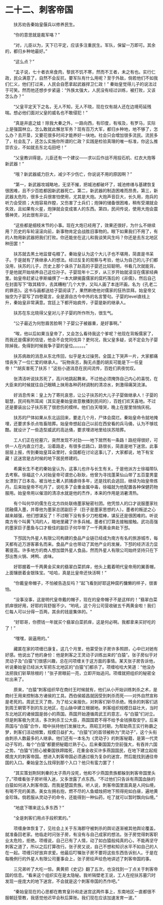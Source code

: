 # 二十二、刺客帝国
&emsp;&emsp;扶苏劝告秦始皇偃兵以修养民生。

&emsp;&emsp;“你的意思就是裁军咯？”

&emsp;&emsp;“对，儿臣以为，天下已平定，应该多注重民生。军队，保留一万即可。其余的，都归乡种地最好。”

&emsp;&emsp;“这么点？”

&emsp;&emsp;“孟子说，七十者衣帛食肉，黎民不饥不寒，然而不王者，未之有也。实行仁政，民众满意了，自然不会反抗，要军队有什么用呢？至于外敌，倘若他们不如我们仁义，他们打过来，人民会自愿拿起武器捍卫仁政！”
秦始皇觉得儿子的说法过于可笑。然而他还想步步紧逼：“外族太强大，人民没有经过训练，被打败，又该怎么办？”

&emsp;&emsp;“父皇平定天下之名，无人不知，无人不晓，现在仅有胡人还在边境苟延残喘。想必他们面对父皇的威名也不敢侵犯！”

&emsp;&emsp;“真是井底之蛙！除我大秦之外，一路向西，有印度，有埃及，有罗马，实际上是强国林立。怎么敢就此懈怠军务？现有百万大军，都归乡种地，地不够了，怎么办？去开垦，又要花很多时间才能养好一块地。社会只会增加很多流民。流民多了，社会乱了，还怎么实施你所谓的仁政？实践是检验真理的唯一标准，你这么推崇农业，不如就去东北屯田吧！”

&emsp;&emsp;“父皇教训得是。儿臣还有一个建议——求以后作战不用投石机、红衣大炮等新武器！”

&emsp;&emsp;“哦？新武器威力巨大，减少不少伤亡，你说说不用的原因啊？”

&emsp;&emsp;“第一，新武器攻城略地，无坚不摧，把城池都破坏了，城池修缮与基建恢复很困难，且不少百姓都因新武器死亡。第二，新武器的制造困难而昂贵。第三，新武器太危险，很多士兵很害怕使用，尤其是大炮。大炮声音巨大，长久用，炮兵的听力会受损；大炮容易炸膛，又伤害了士兵们；炮弹的储备很困难，稍有受潮就会失效，且如果有火星，炮弹就会变成害人的东西。第四，民间传说，使用大炮会震慑神灵，对此很有非议。”

&emsp;&emsp;“这些都是细枝末节的小事。现在大炮已经用了，效果还很好，为什么不继续用？历史的车轮滚滚向前，新事物肯定会战胜旧事物的。眼下如果我们不用了，有的人物用新武器把我们打败。你还能坐在这儿和我谈笑风生吗？你还是去东北地区种田罢！”

&emsp;&emsp;扶苏就去黑土地监督屯粮了。秦始皇认为这个大儿子也不堪用，简直是书呆子。于是就有了换继承人的想法。经过反复的观察与考验，他认为自己的儿子们都没用，扶苏的儿子，历史上那个诛杀了赵高的子婴还比较聪明，书看几次就能背。于是他就开始培养自己这位孙子。子婴现年十二岁，从三岁开始就浸淫在儒家经典里。始皇帝赶紧让李斯编撰了一本大肆揭露儒家的腐朽落后的《非儒》，然后自己在封面写下“取其精华，去其糟粕”几个大字，又叫人画了本连环画，名为《孔老二的罪恶》。这书与画都送给子婴阅读了，果然断绝他对儒家的狂热崇拜。始皇帝又抽空为子婴写了四卷箴言，全是源自古今中外的名言警句。子婴的level直线上升，秦始皇非常满意。宫廷上下都开始疯传，子婴是新的继承人。

&emsp;&emsp;扶苏在东北晓得父皇对儿子子婴的所作所为，很生气。

&emsp;&emsp;“公子最近为何愁眉苦脸啊？子婴公子被器重，是好事啊。”

&emsp;&emsp;“唉，他以后如果当皇帝了，又会怎么看待我这个爹呢？他现在背叛儒家了，而我还是儒家的信徒，他会不会党同伐异？更何况，我父皇多疑，说不定会为子婴除掉我，免得到时候我争子婴的皇位。。。。。。”

&emsp;&emsp;扶苏病故的消息从东北传回，似乎是太过操劳。全国上下哭声一片，大家都痛惜丧失了一位仁爱的继承人。“玩物丧志，胸无点墨的胡亥可能是下一任皇帝！”“胡亥害死了扶苏！”这些小道消息在民间流传，百姓们夙夜忧叹。

&emsp;&emsp;张清洁听说扶苏死了，高兴地跳起舞来。不过他必须掩饰自己内心的喜悦，在大臣来的时候就往自己眼睛上抹用各种药材调制的清凉水，刺激得痛哭流涕。

&emsp;&emsp;好消息传来：皇上为了寄托哀思，让公子扶苏的大儿子子婴做继承人！子婴的聪慧，民间有所耳闻（其实是秦始皇故意散播到民间的），百姓们欢天喜地。不过还是要装出公子扶苏死了很悲伤的模样。他们白天嚎哭，晚上在屋里悄悄庆祝。

&emsp;&emsp;扶苏的尸体如果从东北运回来，要走几个月，尸体会腐烂。秦始皇命令就地掩埋，还要求多杀点牲畜陪葬。始皇帝想起自己以前在西安看的兵马俑，认为不够炫酷。就设计了一些造型威武的高达俑，要求埋进地里给扶苏陪葬。

&emsp;&emsp;工人们正在挖墓穴，突然发现不对劲——地下居然有一条路！路挖得很好，可供一人在内直立行走。沿着路走，有很多岔路口，路很长，简直是地下迷宫。此事层层上报，传到秦始皇耳朵里时，全国都在讨论这事儿了，大家都说，地下有宝藏！这迷宫是古时候的地下居民修建的。

&emsp;&emsp;希冀长生不老的秦始皇认为，这事儿也许与长生有关。于是他派方士徐福带队去考察。徐福这个人对始皇帝可谓忠心耿耿，他曾为寻找蓬莱仙山带了五百童男童女漂到了日本岛，被当地土著人抓捕虐待多年，还是找机会逃回，继续为始皇帝炼丹。后来始皇帝不吃丹了，说吃多了会重金属中毒，徐福就为他配置各种保健药物服用。始皇帝用以催泪的清凉水就是他的杰作，本来的作用是消暑清热。

&emsp;&emsp;有个叫何华的儒生在北方四处联络墨家秘密社团。他凭惊人的口才说服墨家社团融儒入墨，并尊他为墨家总团副巨子（巨子是墨家思想的人）。墨者的叛逆之心越来越强，他们想谋反了！不过眼下没有多少刀枪棍棒，谋反还是很困难的。听说南方有个叫黄飞鸿的人，暗地里藏了许多兵械。墨者们打算去接触接触。武功高强的墨家巨子墨鱼与口才极佳的副巨子何华带了一千两黄金奔赴下邳。

&emsp;&emsp;下邳因为外星人有限公司构建的食品产业链已经成为南方有名的旅游城市，每天都有近万游客慕名而来。食品产业也带动了其他产业的发展，下邳的经济活力显著提高。许多地方的商人想加盟外星人食品，然而外星人有限公司始终坚持只在下邳出售火锅、烤鸭、卤味。

&emsp;&emsp;好耶握着一千两黄金买来的翡翠白菜抓痒，他头上戴着明代皇帝用的翼善帽，上面镶嵌着金银珠宝。“哈哈，真是比皇帝还快活啊！”

&emsp;&emsp;“你戴皇帝帽子，不怕被告造反吗？”起飞看到好耶这种腐朽慵懒的样子，很害怕。

&emsp;&emsp;“没事没事，这是明代皇帝戴的帽子，现在的皇帝帽子不是这样的！”翡翠白菜抓痒很好用，好耶的背舒服不少。“哟吼，这个月公司营收破五千两黄金啦！我们仨每人可以分得一百两，其余的钱是集体的。“

&emsp;&emsp;“好耶哥，你攒钱一年就买个翡翠白菜抓痒，这是何必啊。我都拿来买好吃的了！”

&emsp;&emsp;“嘿嘿，装逼用的。”

&emsp;&emsp;藏匿在家的项缠已康复。这几个月里，他蒙受张子房许多照顾，心中已对她有好感。他说出了他的身份：他是刺客之王灵动子训练出来的“白猿”。张子房似乎对灵动子及“白猿”们很感兴趣，总在问项缠关于这方面的事情。某天张子房告诉他，听说秦始皇已经派大军把东北地区的“白猿”们都杀了。项缠哈哈大笑道：“他没办法把我们斩草除根的！”张子房眼前一亮，立即开始追问。项缠就把组织的秘密全吐出来了。

&emsp;&emsp;原来，“白猿”刺客组织早在商纣王时候就有，他们从小开始训练刺杀之术，是商纣王用来控制各方诸侯的工具。西伯侯姬昌就因受到刺杀而死——对外自然宣称是老死的。周武王灭了商，为了给父亲报仇，对刺客们斩尽杀绝。残余的刺客们逃到周王朝管不到的东北地区，在山脉中建立根据地。刺客组织规模日益壮大，当时东北地区的诸侯国是弱小的燕国。燕国开始遵循周武王的意志，与“白猿”们对立。但是刺客极为灵活，多次刺杀王公大臣，燕国国君不得不给予金钱换取安宁。后来燕国与“白猿”合作，暗中扶持他们发展壮大。燕昭王时期，为帮助燕王实行称霸之梦，刺客们活动频繁，规模日益扩大。“白猿”们的首领被称为“灵动子”，这个头衔由刺杀人数最多的人继承。他们还有一本名为《灵动子》的刺客秘籍，是第一代灵动子写的，每个“白猿”都要把秘籍烂熟于心。后来秦国国力空前强大，有吞并六国之势。“白猿”们担心被秦国铁蹄踏死，花重金收买许多燕国国民，在地下建立起规模庞大的刺客帝国。想进入刺客帝国必须通过极为复杂的迷宫，然后能找到通往帝国的入口。秦始皇怎么找得到那个入口？他只有蛮力罢了！

&emsp;&emsp;“其实策划荆轲刺秦的太子燕丹没死，他和不少燕国贵族都躲到刺客帝国里头了。”项缠看张子房听得入迷，又多泄露了点东西。“不过他们只告诉有燕国血脉的白猿如何进入刺客帝国，而我是楚国贵族。听人说，刺客帝国里面真是人间仙境，有喝不完的美酒，美女左拥右抱，燃不尽的人鱼蜡烛把地下照得宛如白昼，遍地黄金珍珠。倘若服从灵动子的命令，还能得到一种仙药，吃了就可以暂时飘向仙境。”

&emsp;&emsp;“地底下哪来这么多东西？”

&emsp;&emsp;“全是刺客们用点手段积累的。”

&emsp;&emsp;项缠身体恢复了，见社会上关于东海郡守被刺杀的舆论逐渐被其他舆论覆盖，就准备回老家。他临走时问张子房，有没有与自己成家的想法。张子房觉得刺客职业太危险，拒绝。项缠说，自己已有了人情，动了如白猿般纯真的心，不能再坚守刺客之道了，所以之后打算改行。张子房又说，自己不想和知识水平不如自己的人在一起。项缠只好放弃求爱。他最后叮嘱张子房不要将这些东西告诉别人。于是在每晚例行的外星人有限公司董事会上，张子房绘声绘色地讲述了刺客帝国的事。

&emsp;&emsp;三兄弟听了大吃一惊。黄黄把《史记》翻了五次，也没找到一丁点关于刺客帝国的信息。“看来这个组织实在是太隐秘。我听隔壁老王说，工人在挖扶苏墓穴时发现一座庞大的地下迷宫，不会就是这个刺客帝国的杰作吧。”

&emsp;&emsp;“秦始皇现在的心思都在教育皇孙和走迷宫这两件事上，东南地区一直都很不服朝廷管教，我感觉他迟早会秋后算账。我们现在应该加速发育一波。”
